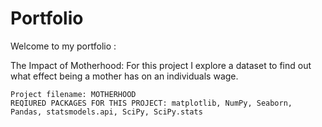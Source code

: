 # Portfolio

Welcome to my portfolio :

The Impact of Motherhood: For this project I explore a dataset to find out what effect being a mother has on an individuals wage. 

    Project filename: MOTHERHOOD
    REQIURED PACKAGES FOR THIS PROJECT: matplotlib, NumPy, Seaborn, Pandas, statsmodels.api, SciPy, SciPy.stats



